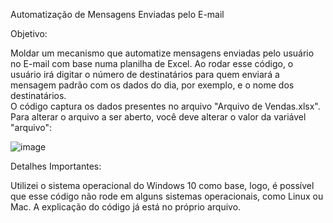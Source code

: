 Automatização de Mensagens Enviadas pelo E-mail

Objetivo:

Moldar um mecanismo que automatize mensagens enviadas pelo usuário no E-mail com base numa planilha de Excel.
Ao rodar esse código, o usuário irá digitar o número de destinatários para quem enviará a mensagem padrão com os dados do dia, por exemplo, e o nome dos destinatários.      
O código captura os dados presentes no arquivo "Arquivo de Vendas.xlsx". 
Para alterar o arquivo a ser aberto, você deve alterar o valor da variável "arquivo":

![image](https://user-images.githubusercontent.com/89753549/149609673-db5b0bd2-f974-4641-92a6-19f61431feaf.png)

Detalhes Importantes:

Utilizei o sistema operacional do Windows 10 como base, logo, é possível que esse código não rode em alguns sistemas operacionais, como Linux ou Mac.
A explicação do código já está no próprio arquivo.
